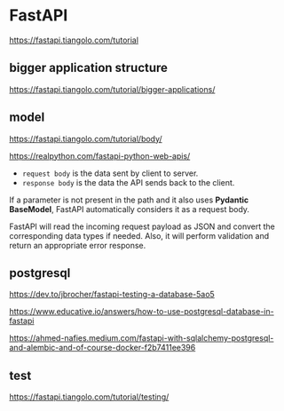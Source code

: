 # FastAPI
https://fastapi.tiangolo.com/tutorial

## bigger application structure
https://fastapi.tiangolo.com/tutorial/bigger-applications/

## model
https://fastapi.tiangolo.com/tutorial/body/

https://realpython.com/fastapi-python-web-apis/

- `request body` is the data sent by client to server. 
- `response body` is the data the API sends back to the client.

If a parameter is not present in the path and it also uses **Pydantic BaseModel**, FastAPI automatically considers it as a request body. 

FastAPI will read the incoming request payload as JSON and convert the corresponding data types if needed. Also, it will perform validation and return an appropriate error response.

## postgresql
https://dev.to/jbrocher/fastapi-testing-a-database-5ao5

https://www.educative.io/answers/how-to-use-postgresql-database-in-fastapi

https://ahmed-nafies.medium.com/fastapi-with-sqlalchemy-postgresql-and-alembic-and-of-course-docker-f2b7411ee396

## test
https://fastapi.tiangolo.com/tutorial/testing/
